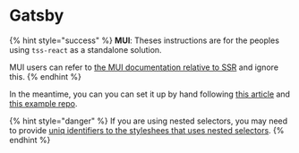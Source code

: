 # Gatsby

{% hint style="success" %}
**MUI**: Theses instructions are for the peoples using `tss-react` as a standalone solution. &#x20;

MUI users can refer to [the MUI documentation relative to SSR](https://mui.com/material-ui/guides/server-rendering/) and ignore this.&#x20;
{% endhint %}

In the meantime, you can you can set it up by hand following [this article](https://dev.to/deckstar/gatsby-js-how-to-solve-fouc-when-using-tss-react-and-material-ui-v5-465f) and [this example repo](https://github.com/Deckstar/gatsby-tss-example). &#x20;

{% hint style="danger" %}
If you are using nested selectors, you may need to provide [uniq identifiers to the styleshees that uses nested selectors](../nested-selectors.md#ssr).
{% endhint %}
